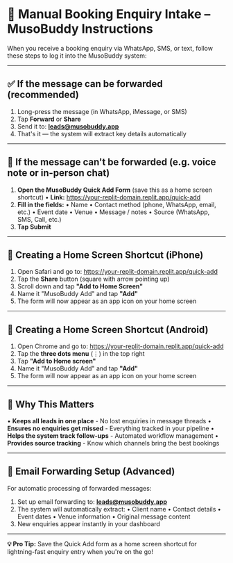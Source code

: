 # 📲 Manual Booking Enquiry Intake – MusoBuddy Instructions

When you receive a booking enquiry via WhatsApp, SMS, or text, follow these steps to log it into the MusoBuddy system:

---

## ✅ If the message can be forwarded (recommended)
1. Long-press the message (in WhatsApp, iMessage, or SMS)
2. Tap **Forward** or **Share**
3. Send it to: **leads@musobuddy.app**
4. That's it — the system will extract key details automatically

---

## 📝 If the message can't be forwarded (e.g. voice note or in-person chat)
1. **Open the MusoBuddy Quick Add Form** (save this as a home screen shortcut)
   • **Link:** https://your-replit-domain.replit.app/quick-add
2. **Fill in the fields:**
   • Name
   • Contact method (phone, WhatsApp, email, etc.)
   • Event date
   • Venue
   • Message / notes
   • Source (WhatsApp, SMS, Call, etc.)
3. **Tap Submit**

---

## 📱 Creating a Home Screen Shortcut (iPhone)
1. Open Safari and go to: https://your-replit-domain.replit.app/quick-add
2. Tap the **Share** button (square with arrow pointing up)
3. Scroll down and tap **"Add to Home Screen"**
4. Name it "MusoBuddy Add" and tap **"Add"**
5. The form will now appear as an app icon on your home screen

---

## 📱 Creating a Home Screen Shortcut (Android)
1. Open Chrome and go to: https://your-replit-domain.replit.app/quick-add
2. Tap the **three dots menu** (⋮) in the top right
3. Tap **"Add to Home screen"**
4. Name it "MusoBuddy Add" and tap **"Add"**
5. The form will now appear as an app icon on your home screen

---

## 🔁 Why This Matters
• **Keeps all leads in one place** - No lost enquiries in message threads
• **Ensures no enquiries get missed** - Everything tracked in your pipeline
• **Helps the system track follow-ups** - Automated workflow management
• **Provides source tracking** - Know which channels bring the best bookings

---

## 📧 Email Forwarding Setup (Advanced)
For automatic processing of forwarded messages:
1. Set up email forwarding to: **leads@musobuddy.app**
2. The system will automatically extract:
   • Client name
   • Contact details
   • Event dates
   • Venue information
   • Original message content
3. New enquiries appear instantly in your dashboard

---

**💡 Pro Tip:** Save the Quick Add form as a home screen shortcut for lightning-fast enquiry entry when you're on the go!